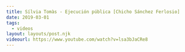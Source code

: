 ```yaml
---
title: Sílvia Tomàs - Ejecución pública [Chicho Sánchez Ferlosio]
date: 2019-03-01
tags:
  - videos
layout: layouts/post.njk
videourl: https://www.youtube.com/watch?v=lsa3bJaCRe8
---
```

